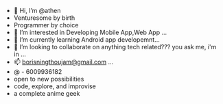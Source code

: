 - 👋 Hi, I’m @athen
- Venturesome by birth
- Programmer by choice
- 👀 I’m interested in Developing Mobile App,Web App ...
- 🌱 I’m currently learning Android app developemnt...
- 💞️ I’m looking to collaborate on anything tech related??? you ask me, i'm in ...
- 📫  borisningthoujam@gmail.com ...
-  @ - 6009936182
-  open to new possibilities
-  code, explore, and improvise
-  a complete anime geek

<!---
athenluffy/athenluffy is a ✨ special ✨ repository because its `README.md` (this file) appears on your GitHub profile.
You can click the Preview link to take a look at your changes.
--->
